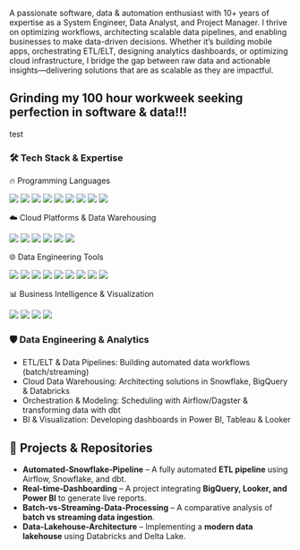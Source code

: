 
A passionate software, data & automation enthusiast with 10+ years of expertise as a System Engineer, Data Analyst, and Project Manager. I thrive on optimizing workflows, architecting scalable data pipelines, and enabling businesses to make data-driven decisions.
Whether it’s building mobile apps, orchestrating ETL/ELT, designing analytics dashboards, or optimizing cloud infrastructure, I bridge the gap between raw data and actionable insights—delivering solutions that are as scalable as they are impactful.
##  Grinding my 100 hour workweek seeking perfection in software & data!!! ##


test


   
### 🛠️ Tech Stack & Expertise
🔥 Programming Languages
<p align="left"> <img src="https://img.shields.io/badge/Python-blue?style=for-the-badge&logo=python"> <img src="https://img.shields.io/badge/SQL-orange?style=for-the-badge&logo=postgresql"> <img src="https://img.shields.io/badge/Java-red?style=for-the-badge&logo=java"> <img src="https://img.shields.io/badge/Shell_Scripting-black?style=for-the-badge&logo=gnu-bash"> <img src="https://img.shields.io/badge/HTML-orange?style=for-the-badge&logo=html5"> <img src="https://img.shields.io/badge/CSS-blue?style=for-the-badge&logo=css3"> <img src="https://img.shields.io/badge/JavaScript-yellow?style=for-the-badge&logo=javascript"> <img src="https://img.shields.io/badge/React-blue?style=for-the-badge&logo=react"> <img src="https://img.shields.io/badge/Node.js-green?style=for-the-badge&logo=node.js"> </p>
☁️ Cloud Platforms & Data Warehousing
<p align="left"> <img src="https://img.shields.io/badge/Azure-0089D6?style=for-the-badge&logo=microsoft-azure"> <img src="https://img.shields.io/badge/GCP-4285F4?style=for-the-badge&logo=google-cloud"> <img src="https://img.shields.io/badge/Snowflake-29B5E8?style=for-the-badge&logo=snowflake"> <img src="https://img.shields.io/badge/BigQuery-4285F4?style=for-the-badge&logo=google-cloud"> <img src="https://img.shields.io/badge/Synapse_Analytics-0089D6?style=for-the-badge&logo=microsoft-azure"> <img src="https://img.shields.io/badge/Microsoft_Fabric-0078D4?style=for-the-badge&logo=microsoft"> </p>
🌐 Data Engineering Tools
<p align="left"> <img src="https://img.shields.io/badge/Snowflake-blue?style=for-the-badge&logo=snowflake"> <img src="https://img.shields.io/badge/dbt-orange?style=for-the-badge&logo=dbt"> <img src="https://img.shields.io/badge/Databricks-red?style=for-the-badge&logo=databricks"> <img src="https://img.shields.io/badge/BigQuery-blue?style=for-the-badge&logo=google-cloud"> <img src="https://img.shields.io/badge/Airflow-blue?style=for-the-badge&logo=apache-airflow"> <img src="https://img.shields.io/badge/Dagster-purple?style=for-the-badge&logo=dagster"> <img src="https://img.shields.io/badge/ADF-FF9E0F?style=for-the-badge&logo=azure-data-factory"> <img src="https://img.shields.io/badge/Kafka-231F20?style=for-the-badge&logo=apache-kafka"> <img src="https://img.shields.io/badge/PostgreSQL-4169E1?style=for-the-badge&logo=postgresql"> </p>
📊 Business Intelligence & Visualization
<p align="left"> <img src="https://img.shields.io/badge/Power_BI-yellow?style=for-the-badge&logo=powerbi"> <img src="https://img.shields.io/badge/Tableau-blue?style=for-the-badge&logo=tableau"> <img src="https://img.shields.io/badge/Looker-blue?style=for-the-badge&logo=looker"> <img src="https://img.shields.io/badge/Fabric-0078D4?style=for-the-badge&logo=microsoft"> </p>


###  🛡️   Data Engineering & Analytics

- ETL/ELT & Data Pipelines: Building automated data workflows (batch/streaming)
- Cloud Data Warehousing: Architecting solutions in Snowflake, BigQuery & Databricks
- Orchestration & Modeling: Scheduling with Airflow/Dagster & transforming data with dbt
- BI & Visualization: Developing dashboards in Power BI, Tableau & Looker




## 📂 Projects & Repositories

- **Automated-Snowflake-Pipeline** – A fully automated **ETL pipeline** using Airflow, Snowflake, and dbt.
- **Real-time-Dashboarding** – A project integrating **BigQuery, Looker, and Power BI** to generate live reports.
- **Batch-vs-Streaming-Data-Processing** – A comparative analysis of **batch vs streaming data ingestion**.
- **Data-Lakehouse-Architecture** – Implementing a **modern data lakehouse** using Databricks and Delta Lake.




